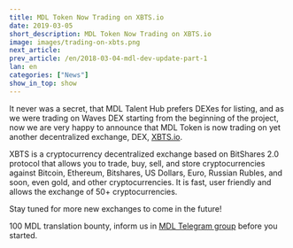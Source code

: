 ```yaml
---
title: MDL Token Now Trading on XBTS.io
date: 2019-03-05
short_description: MDL Token Now Trading on XBTS.io
image: images/trading-on-xbts.png
next_article:
prev_article: /en/2018-03-04-mdl-dev-update-part-1
lan: en
categories: ["News"]
show_in_top: show
---
```


It never was a secret, that MDL Talent Hub prefers DEXes for listing, and as we were trading on Waves DEX starting from the beginning of the project, now we are very happy to announce that MDL Token is now trading on yet another decentralized exchange, DEX, [XBTS.io](https://xbts.io).

XBTS is a cryptocurrency decentralized exchange based on BitShares 2.0 protocol that allows you to trade, buy, sell, and store cryptocurrencies against Bitcoin, Ethereum, Bitshares, US Dollars, Euro, Russian Rubles, and soon, even gold, and other cryptocurrencies. It is fast, user friendly and allows the exchange of 50+ cryptocurrencies.

Stay tuned for more new exchanges to come in the future!

100 MDL translation bounty, inform us in [MDL Telegram group](https://t.me/MDL_Talent_Hub) before you started.
